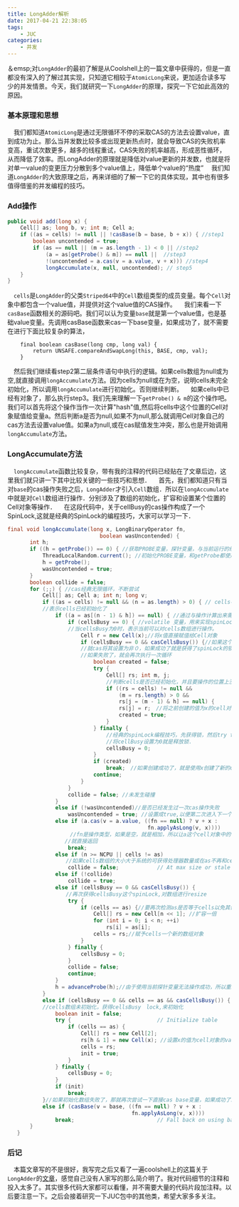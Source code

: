 ```yaml
---
title: LongAdder解析
date: 2017-04-21 22:38:05
tags: 
	- JUC
categories:
	- 并发
---
```


＆emsp;对`LongAdder`的最初了解是从Coolshell上的一篇文章中获得的，但是一直都没有深入的了解过其实现，只知道它相较于`AtomicLong`来说，更加适合读多写少的并发情景。今天，我们就研究一下`LongAdder`的原理，探究一下它如此高效的原因。
### 基本原理和思想
 我们都知道`AtomicLong`是通过无限循环不停的采取CAS的方法去设置value，直到成功为止。那么当并发数比较多或出现更新热点时，就会导致CAS的失败机率变高，重试次数更多，越多的线程重试，CAS失败的机率越高，形成恶性循环，从而降低了效率。而LongAdder的原理就是降低对value更新的并发数，也就是将对单一value的变更压力分散到多个value值上，降低单个value的“热度”
 我们知道`LongAdder`的大致原理之后，再来详细的了解一下它的具体实现，其中也有很多值得借鉴的并发编程的技巧。
### Add操作
``` java
public void add(long x) {
    Cell[] as; long b, v; int m; Cell a;
    if ((as = cells) != null || !casBase(b = base, b + x)) { //step1
        boolean uncontended = true;
        if (as == null || (m = as.length - 1) < 0 || //step2
            (a = as[getProbe() & m]) == null ||  //step3
            !(uncontended = a.cas(v = a.value, v + x))) //step4
            longAccumulate(x, null, uncontended); // step5
    }
}
```
 `cells`是`LongAdder`的父类`Striped64`中的`Cell`数组类型的成员变量。每个`Cell`对象中都包含一个value值，并提供对这个value值的CAS操作。
 我们来看一下`casBase`函数相关的源码吧。我们可以认为变量`base`就是第一个value值，也是基础value变量。先调用casBase函数来cas一下base变量，如果成功了，就不需要在进行下面比较复杂的算法，
```
    final boolean casBase(long cmp, long val) {
        return UNSAFE.compareAndSwapLong(this, BASE, cmp, val);
    }
```
 然后我们继续看step2第二层条件语句中执行的逻辑。如果cells数组为null或为空,就直接调用`longAccumulate`方法。因为cells为null或在为空，说明cells未完全初始化，所以调用`longAccumulate`进行初始化。否则继续判断。
 如果cells中已经有对象了，那么执行step3。我们先来理解一下`getProbe() & m`的这个操作吧。我们可以首先将这个操作当作一次计算"hash"值,然后将cells中这个位置的Cell对象赋值给变量a。然后判断a是否为null,如果不为null,那么就调用Cell对象自己的cas方法去设置value值。如果a为null,或在cas赋值发生冲突，那么也是开始调用`longAccumulate`方法。

### LongAccumulate方法
 `longAccumulate`函数比较复杂，带有我的注释的代码已经贴在了文章后边，这里我们就只讲一下其中比较关键的一些技巧和思想．
 首先，我们都知道只有当对`base`的cas操作失败之后，`LongAdder`才引入`Cell`数组．所以在`longAccumulate`中就是对`Cell`数组进行操作．分别涉及了数组的初始化，扩容和设置某个位置的Cell对象等操作．
 在这段代码中，关于cellBusy的cas操作构成了一个SpinLock,这就是经典的SpinLock的编程技巧，大家可以学习一下．

``` java
final void longAccumulate(long x, LongBinaryOperator fn,
                             boolean wasUncontended) {
       int h;
       if ((h = getProbe()) == 0) { //获取PROBE变量，探针变量，与当前运行的线程相关，不同线程不同
           ThreadLocalRandom.current(); //初始化PROBE变量，和getProbe都使用Unsafe类提供的原子性操作。
           h = getProbe();
           wasUncontended = true;
       }
       boolean collide = false;
       for (;;) { //cas经典无限循环，不断尝试
           Cell[] as; Cell a; int n; long v;
           if ((as = cells) != null && (n = as.length) > 0) { // cells不为null,并且数组size大于0
           //表示cells已经初始化了
               if ((a = as[(n - 1) & h]) == null) { //通过与操作计算出来需要操作的Cell对象的坐标
                   if (cellsBusy == 0) { //volatile 变量，用来实现spinLock,来在初始化和resize cells数组时使用。
                   //当cellsBusy为0时，表示当前可以对cells数组进行操作。 
                       Cell r = new Cell(x);//将x值直接赋值给Cell对象
                       if (cellsBusy == 0 && casCellsBusy()) {//如果这个时候cellsBusy还是0
                       //就cas将其设置为非０，如果成功了就是获得了spinLock的锁．可以对cells数组进行操作．
                       //如果失败了，就会再次执行一次循环
                           boolean created = false;
                           try {
                               Cell[] rs; int m, j;
                               //判断cells是否已经初始化，并且要操作的位置上没有cell对象．
                               if ((rs = cells) != null &&
                                   (m = rs.length) > 0 &&
                                   rs[j = (m - 1) & h] == null) {
                                   rs[j] = r;　//将之前创建的值为x的cell对象赋值到cells数组的响应位置．
                                   created = true;
                               }
                           } finally {
                               //经典的spinLock编程技巧，先获得锁，然后try finally将锁释放掉
                               //将cellBusy设置为0就是释放锁．
                               cellsBusy = 0;
                           }
                           if (created)
                               break;　//如果创建成功了，就是使用x创建了新的cell对象，也就是新创建了一个分担热点的value
                           continue; 
                       }
                   }
                   collide = false; //未发生碰撞
               }
               else if (!wasUncontended)//是否已经发生过一次cas操作失败
                   wasUncontended = true; //设置成true,以便第二次进入下一个else if 判断
               else if (a.cas(v = a.value, ((fn == null) ? v + x :
                                            fn.applyAsLong(v, x))))
                  　//fn是操作类型，如果是空，就是相加，所以让a这个cell对象中的value值和x相加，然后在cas设置，如果成果
                  //就直接返回
                   break;
               else if (n >= NCPU || cells != as)
               　　//如果cells数组的大小大于系统的可获得处理器数量或在as不再和cells相等．
                   collide = false;            // At max size or stale
               else if (!collide)
                   collide = true;
               else if (cellsBusy == 0 && casCellsBusy()) {
               　　//再次获得cellsBusy这个spinLock,对数组进行resize
                   try {
                       if (cells == as) {//要再次检测as是否等于cells以免其他线程已经对cells进行了操作．
                           Cell[] rs = new Cell[n << 1]; //扩容一倍
                           for (int i = 0; i < n; ++i)
                               rs[i] = as[i];
                           cells = rs;//赋予cells一个新的数组对象
                       }
                   } finally {
                       cellsBusy = 0;
                   }
                   collide = false;
                   continue;
               }
               h = advanceProbe(h);//由于使用当前探针变量无法操作成功，所以重新设置一个,再次尝试
           }
           else if (cellsBusy == 0 && cells == as && casCellsBusy()) {
           //cells数组未初始化，获得cellsBusy　lock,来初始化
               boolean init = false;
               try {                           // Initialize table
                   if (cells == as) {
                       Cell[] rs = new Cell[2];
                       rs[h & 1] = new Cell(x); //设置x的值为cell对象的value值
                       cells = rs;
                       init = true;
                   }
               } finally {
                   cellsBusy = 0;
               }
               if (init)
                   break;
           }//如果初始化数组失败了，那就再次尝试一下直接cas base变量，如果成功了就直接返回
           else if (casBase(v = base, ((fn == null) ? v + x :
                                       fn.applyAsLong(v, x))))
               break;                          // Fall back on using base
       }
   }
```

### 后记
&emsp;本篇文章写的不是很好，我写完之后又看了一遍coolshell上的这篇关于`LongAdder`的[文章](http://coolshell.cn/articles/11454.html)，感觉自己没有人家写的那么简介明了。我对代码细节的注释和投入太多了。其实很多代码大家都可以看懂，并不需要大量的代码片段加注释。以后要注意一下。之后会接着研究一下JUC包中的其他类，希望大家多多关注。
